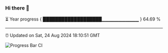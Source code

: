 ### Hi there 👋

⏳ Year progress { ███████████████████▁▁▁▁▁▁▁▁▁▁▁ } 64.69 %

---

⏰ Updated on Sat, 24 Aug 2024 18:10:51 GMT

![Progress Bar CI](https://github.com/Shyam-Makwana/GitHub-Actions-Demo/workflows/Progress%20Bar%20CI/badge.svg)
